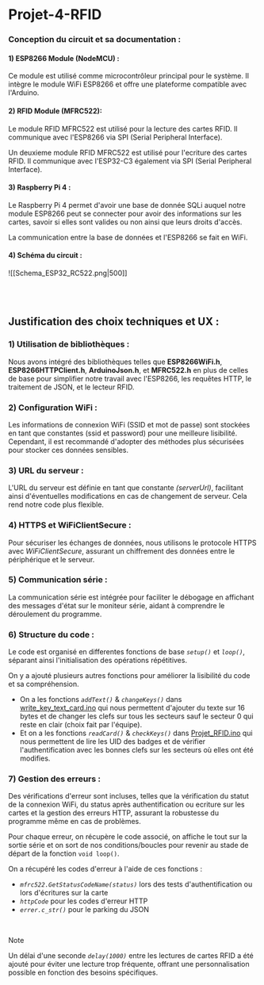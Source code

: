 # Projet-4-RFID

### Conception du circuit et sa documentation : 

  #### 1) ESP8266 Module (NodeMCU) :

  Ce module est utilisé comme microcontrôleur principal pour le système. Il intègre le module WiFi ESP8266 et offre une plateforme compatible avec l'Arduino.
  

  #### 2) RFID Module (MFRC522):
 
  Le module RFID MFRC522 est utilisé pour la lecture des cartes RFID. Il communique avec l'ESP8266 via SPI (Serial Peripheral Interface).
  
  Un deuxieme module RFID MFRC522 est utilisé pour l'ecriture des cartes RFID. Il communique avec l'ESP32-C3 également via SPI (Serial Peripheral Interface).


  #### 3) Raspberry Pi 4 :
  
  Le Raspberry Pi 4 permet d'avoir une base de donnée SQLi auquel notre module ESP8266 peut se connecter pour avoir des informations sur les cartes, savoir si elles sont valides ou non ainsi que leurs droits d'accès.
  
  La communication entre la base de données et l'ESP8266 se fait en WiFi.


  #### 4) Schéma du circuit :

<!-- ![schema du circuit](https://github.com/SebastienCherki/Projet-4-RFID/blob/main/Schéma%20ESP32%20et%20RC522.png?raw=true) -->
![[Schema_ESP32_RC522.png|500]]

<br><br>

## Justification des choix techniques et UX : 
### 1) Utilisation de bibliothèques :

Nous avons intégré des bibliothèques telles que **ESP8266WiFi.h**, **ESP8266HTTPClient.h**, **ArduinoJson.h**, et **MFRC522.h** en plus de celles de base pour simplifier notre travail avec l'ESP8266, les requêtes HTTP, le traitement de JSON, et le lecteur RFID.

### 2) Configuration WiFi :

Les informations de connexion WiFi (SSID et mot de passe) sont stockées en tant que constantes (ssid et password) pour une meilleure lisibilité. Cependant, il est recommandé d'adopter des méthodes plus sécurisées pour stocker ces données sensibles.

### 3) URL du serveur :

L'URL du serveur est définie en tant que constante _(serverUrl)_, facilitant ainsi d'éventuelles modifications en cas de changement de serveur. Cela rend notre code plus flexible.

### 4) HTTPS et WiFiClientSecure :

Pour sécuriser les échanges de données, nous utilisons le protocole HTTPS avec _WiFiClientSecure_, assurant un chiffrement des données entre le périphérique et le serveur.

### 5) Communication série :

La communication série est intégrée pour faciliter le débogage en affichant des messages d'état sur le moniteur série, aidant à comprendre le déroulement du programme.

### 6) Structure du code :

Le code est organisé en differentes fonctions de base _`setup()`_ et _`loop()`_, séparant ainsi l'initialisation des opérations répétitives.

On y a ajouté plusieurs autres fonctions pour améliorer la lisibilité du code et sa compréhension.
- On a les fonctions _`addText()`_ & _`changeKeys()`_ dans [write_key_text_card.ino](src/write_key_text_card.ino) qui nous permettent d'ajouter du texte sur 16 bytes et de changer les clefs sur tous les secteurs sauf le secteur 0 qui reste en clair (choix fait par l'équipe).
- Et on a les fonctions _`readCard()`_ & _`checkKeys()`_ dans [Projet_RFID.ino](src/Projet_RFID.ino) qui nous permettent de lire les UID des badges et de vérifier l'authentification avec les bonnes clefs sur les secteurs où elles ont été modifies.

### 7) Gestion des erreurs :

Des vérifications d'erreur sont incluses, telles que la vérification du statut de la connexion WiFi, du status après authentification ou ecriture sur les cartes et la gestion des erreurs HTTP, assurant la robustesse du programme même en cas de problèmes.

Pour chaque erreur, on récupère le code associé, on affiche le tout sur la sortie série et on sort de nos conditions/boucles pour revenir au stade de départ de la fonction `void loop()`.

On a récupéré les codes d'erreur à l'aide de ces fonctions :
- _`mfrc522.GetStatusCodeName(status)`_ lors des tests d'authentification ou lors d'écritures sur la carte
- _`httpCode`_ pour les codes d'erreur HTTP
- _`errer.c_str()`_ pour le parking du JSON

<br>

> [!NOTE]
> Un délai d'une seconde _`delay(1000)`_ entre les lectures de cartes RFID a été ajouté pour éviter une lecture trop fréquente, offrant une personnalisation possible en fonction des besoins spécifiques.
